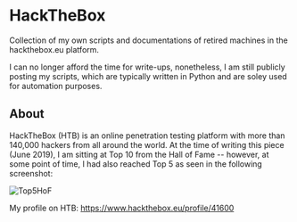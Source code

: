 # HackTheBox
Collection of my own scripts and documentations of retired machines in the hackthebox.eu platform.

I can no longer afford the time for write-ups, nonetheless, I am still publicly posting my scripts, which are typically written in Python and are soley used for automation purposes.

## About

HackTheBox (HTB) is an online penetration testing platform with more than 140,000 hackers from all around the world. At the time of writing this piece (June 2019), I am sitting at Top 10 from the Hall of Fame -- however, at some point of time, I had also reached Top 5 as seen in the following screenshot:

![Top5HoF](https://raw.githubusercontent.com/artikrh/HackTheBox/master/top5.jpg)

My profile on HTB: https://www.hackthebox.eu/profile/41600
